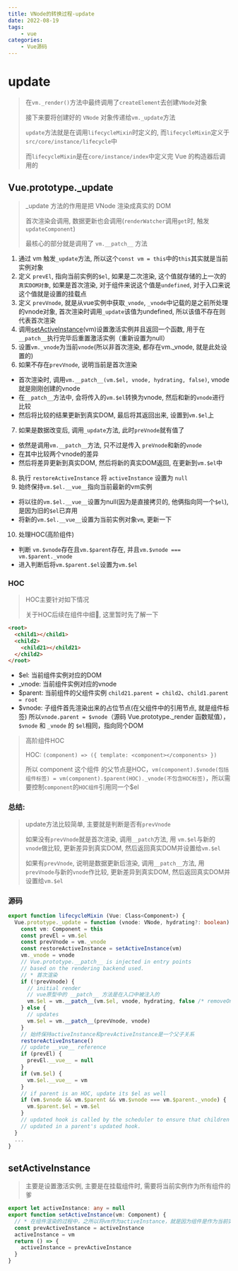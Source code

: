 ```yaml
---
title: VNode的转换过程-update
date: 2022-08-19
tags:
    - vue
categories:
    - Vue源码
---
```


# update

> 在`vm._render()`方法中最终调用了`createElement`去创建`VNode`对象
>
> 接下来要将创建好的 `VNode` 对象传递给`vm._update`方法
>
> `update`方法就是在调用`lifecycleMixin`时定义的, 而`lifecycleMixin`定义于`src/core/instance/lifecycle`中
>
> 而`lifecycleMixin`是在`core/instance/index`中定义完 Vue 的构造器后调用的

## Vue.prototype._update

> _update 方法的作用是把 VNode 渲染成真实的 DOM
>
> 首次渲染会调用, 数据更新也会调用(`renderWatcher`调用`get`时, 触发`updateComponent`)
>
> 最核心的部分就是调用了 `vm.__patch__` 方法

1. 通过 vm 触发`_update`方法, 所以这个`const vm = this`中的`this`其实就是当前实例对象
2. 定义 `prevEl`, 指向当前实例的`$el`, 如果是二次渲染, 这个值就存储的上一次的`真实DOM对象`, 如果是首次渲染, 对于组件来说这个值是`undefined`, 对于入口来说这个值就是设置的挂载点
3. 定义 `prevVnode`, 就是从vue实例中获取`_vnode`, `_vnode`中记载的是之前所处理的vnode对象, 首次渲染时调用`_update`该值为undefined, 所以该值不存在则代表首次渲染
4. 调用[setActiveInstance](/blogs/vue-resource/virtualDOM/5.html#setactiveinstance)(vm)设置激活实例并且返回一个函数, 用于在`__patch__`执行完毕后重置激活实例（重新设置为null）
5. 设置`vm._vnode`为当前`vnode`(所以非首次渲染, 都存在vm._vnode, 就是此处设置的)
6. 如果不存在`prevVnode`, 说明当前是首次渲染
  + 首次渲染时, 调用`vm.__patch__(vm.$el, vnode, hydrating, false)`, vnode就是刚刚创建的vnode
  + 在`__patch__`方法中, 会将传入的`vm.$el`转换为vnode, 然后和新的`vnode`进行比较
  + 然后将比较的结果更新到真实DOM, 最后将其返回出来, 设置到`vm.$el`上
7. 如果是数据改变后, 调用`_update`方法, 此时`preVnode`就有值了
  + 依然是调用`vm.__patch__`方法, 只不过是传入 `preVnode`和新的`vnode`
  + 在其中比较两个vnode的差异
  + 然后将差异更新到真实DOM, 然后将新的真实DOM返回, 在更新到`vm.$el`中
8. 执行 `restoreActiveInstance` 将 `activeInstance` 设置为 `null`
9. 始终保持`vm.$el.__vue__`指向当前最新的vm实例
  + 将以往的`vm.$el.__vue__`设置为null(因为是直接拷贝的, 他俩指向同一个`$el`), 是因为旧的`$el`已弃用
  + 将新的`vm.$el.__vue__`设置为当前实例对象`vm`, 更新一下
10. 处理HOC(高阶组件)
  + 判断 `vm.$vnode`存在且`vm.$parent`存在, 并且`vm.$vnode === vm.$parent._vnode`
  + 进入判断后将`vm.$parent.$el`设置为`vm.$el`

### HOC

> HOC主要针对如下情况
> 
> 关于HOC后续在组件中细🔐, 这里暂时先了解一下
> 
```html
<root>
  <child1></child1>
  <child2>
    <child21></child21>
  </child2>
</root>
```

+ $el: 当前组件实例对应的DOM
+ _vnode: 当前组件实例对应的vnode
+ $parent: 当前组件的父组件实例 `child21.parent = child2`、`child1.parent = root`
+ $vnode: 子组件首先渲染出来的占位节点(在父组件中的引用节点, 就是组件标签) 所以`vnode.parent = $vnode`（源码 Vue.prototype._render 函数赋值），`$vnode` 和 `_vnode` 的 `$el`相同，指向同个DOM

> 高阶组件HOC
> 
> HOC: `(component) => ({ template: <component></components> })`
> 
> 所以 component 这个组件 的父节点是HOC，`vm(component).$vnode(包括组件标签) = vm(component).$parent(HOC)._vnode(不包含HOC标签)`，所以需要控制`component`的`HOC组件`引用同一个$el

### 总结: 

> update方法比较简单, 主要就是判断是否有`prevVnode`
> 
> 如果没有`prevVnode`就是首次渲染, 调用`__patch`方法, 用 `vm.$el`与新的`vnode`做比较, 更新差异到真实DOM, 然后返回真实DOM并设置给`vm.$el`
> 
> 如果有`prevVnode`, 说明是数据更新后渲染, 调用`__patch__`方法, 用`prevVnode`与新的`vnode`作比较, 更新差异到真实DOM, 然后返回真实DOM并设置给`vm.$el`

### 源码

```ts
export function lifecycleMixin (Vue: Class<Component>) {
  Vue.prototype._update = function (vnode: VNode, hydrating?: boolean) {
    const vm: Component = this
    const prevEl = vm.$el
    const prevVnode = vm._vnode
    const restoreActiveInstance = setActiveInstance(vm)
    vm._vnode = vnode
    // Vue.prototype.__patch__ is injected in entry points
    // based on the rendering backend used.
    // * 首次渲染
    if (!prevVnode) {
      // initial render
      // vue原型中的 __patch__ 方法是在入口中被注入的
      vm.$el = vm.__patch__(vm.$el, vnode, hydrating, false /* removeOnly */)
    } else {
      // updates
      vm.$el = vm.__patch__(prevVnode, vnode)
    }
    // 始终保持activeInstance和prevActiveInstance是一个父子关系 
    restoreActiveInstance()
    // update __vue__ reference
    if (prevEl) {
      prevEl.__vue__ = null
    }
    if (vm.$el) {
      vm.$el.__vue__ = vm
    }
    // if parent is an HOC, update its $el as well
    if (vm.$vnode && vm.$parent && vm.$vnode === vm.$parent._vnode) {
      vm.$parent.$el = vm.$el
    }
    // updated hook is called by the scheduler to ensure that children are
    // updated in a parent's updated hook.
  }
  ...
}
```

## setActiveInstance

> 主要是设置激活实例, 主要是在挂载组件时, 需要将当前实例作为所有组件的爹

```ts
export let activeInstance: any = null
export function setActiveInstance(vm: Component) {
  // * 在组件渲染的过程中，之所以将vm作为activeInstance，就是因为组件是作为当前实例的儿子，因此，会把当前实例当成父级vm实例，保存下来
  const prevActiveInstance = activeInstance
  activeInstance = vm
  return () => {
    activeInstance = prevActiveInstance
  }
}
```
